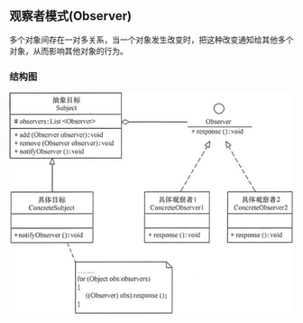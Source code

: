 ## 观察者模式(Observer)

多个对象间存在一对多关系，当一个对象发生改变时，把这种改变通知给其他多个对象，从而影响其他对象的行为。
### 结构图
![Observer](images/observer.png "观察者模式")
